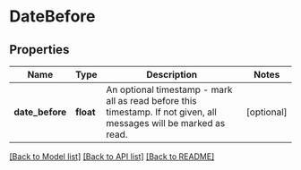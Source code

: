 # DateBefore

## Properties
Name | Type | Description | Notes
------------ | ------------- | ------------- | -------------
**date_before** | **float** | An optional timestamp - mark all as read before this timestamp. If not given, all messages will be marked as read. | [optional] 

[[Back to Model list]](../README.md#documentation-for-models) [[Back to API list]](../README.md#documentation-for-api-endpoints) [[Back to README]](../README.md)


